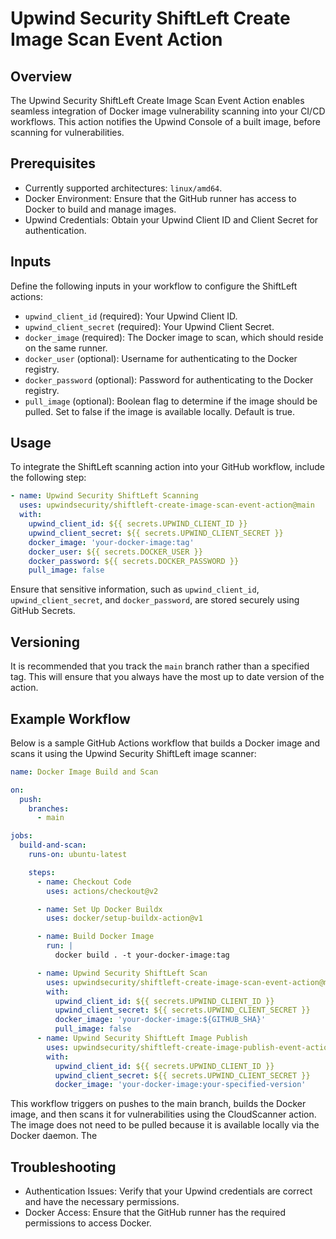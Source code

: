 # Upwind Security ShiftLeft Create Image Scan Event Action

## Overview

The Upwind Security ShiftLeft Create Image Scan Event Action enables seamless integration of Docker image vulnerability scanning into your CI/CD workflows. This action notifies the Upwind Console of a built image, before scanning for vulnerabilities.

## Prerequisites

- Currently supported architectures: `linux/amd64`.
- Docker Environment: Ensure that the GitHub runner has access to Docker to build and manage images.
- Upwind Credentials: Obtain your Upwind Client ID and Client Secret for authentication.

## Inputs

Define the following inputs in your workflow to configure the ShiftLeft actions:

- `upwind_client_id` (required): Your Upwind Client ID.
- `upwind_client_secret` (required): Your Upwind Client Secret.
- `docker_image` (required): The Docker image to scan, which should reside on the same runner.
- `docker_user` (optional): Username for authenticating to the Docker registry.
- `docker_password` (optional): Password for authenticating to the Docker registry.
- `pull_image` (optional): Boolean flag to determine if the image should be pulled. Set to false if the image is available locally. Default is true.

## Usage

To integrate the ShiftLeft scanning action into your GitHub workflow, include the following step:

```yaml
- name: Upwind Security ShiftLeft Scanning
  uses: upwindsecurity/shiftleft-create-image-scan-event-action@main
  with:
    upwind_client_id: ${{ secrets.UPWIND_CLIENT_ID }}
    upwind_client_secret: ${{ secrets.UPWIND_CLIENT_SECRET }}
    docker_image: 'your-docker-image:tag'
    docker_user: ${{ secrets.DOCKER_USER }}
    docker_password: ${{ secrets.DOCKER_PASSWORD }}
    pull_image: false
```

Ensure that sensitive information, such as `upwind_client_id`, `upwind_client_secret`, and `docker_password`, are stored securely using GitHub Secrets.

## Versioning

It is recommended that you track the `main` branch rather than a specified tag. This will ensure that you always have the most up to date version of the action.

## Example Workflow

Below is a sample GitHub Actions workflow that builds a Docker image and scans it using the Upwind Security ShiftLeft image scanner:

```yaml
name: Docker Image Build and Scan

on:
  push:
    branches:
      - main

jobs:
  build-and-scan:
    runs-on: ubuntu-latest

    steps:
      - name: Checkout Code
        uses: actions/checkout@v2

      - name: Set Up Docker Buildx
        uses: docker/setup-buildx-action@v1

      - name: Build Docker Image
        run: |
          docker build . -t your-docker-image:tag

      - name: Upwind Security ShiftLeft Scan
        uses: upwindsecurity/shiftleft-create-image-scan-event-action@main
        with:
          upwind_client_id: ${{ secrets.UPWIND_CLIENT_ID }}
          upwind_client_secret: ${{ secrets.UPWIND_CLIENT_SECRET }}
          docker_image: 'your-docker-image:${GITHUB_SHA}'
          pull_image: false
      - name: Upwind Security ShiftLeft Image Publish
        uses: upwindsecurity/shiftleft-create-image-publish-event-action@main
        with:
          upwind_client_id: ${{ secrets.UPWIND_CLIENT_ID }}
          upwind_client_secret: ${{ secrets.UPWIND_CLIENT_SECRET }}
          docker_image: 'your-docker-image:your-specified-version'
```

This workflow triggers on pushes to the main branch, builds the Docker image, and then scans it for vulnerabilities using the CloudScanner action. The image does not need to be pulled because it is available locally via the Docker daemon. The

## Troubleshooting

- Authentication Issues: Verify that your Upwind credentials are correct and have the necessary permissions.
- Docker Access: Ensure that the GitHub runner has the required permissions to access Docker.
